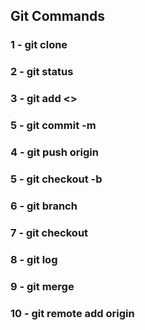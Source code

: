 ## Git Commands

### 1 - git clone <link-to-your-repo>
### 2 - git status
### 3 - git add <>
### 5 - git commit -m <Message>
### 4 - git push origin <branch-name>
### 5 - git checkout -b <new-branch-name>
### 6 - git branch
### 7 - git checkout <branch-name>
### 8 - git log
### 9 - git merge <branch-name>
### 10 - git remote add origin